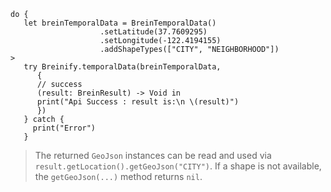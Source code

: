 >
```ios
do {
   let breinTemporalData = BreinTemporalData()
                    .setLatitude(37.7609295)
                    .setLongitude(-122.4194155)
                    .addShapeTypes(["CITY", "NEIGHBORHOOD"])
>
   try Breinify.temporalData(breinTemporalData,
      {
      // success
      (result: BreinResult) -> Void in
      print("Api Success : result is:\n \(result)")
      })
   } catch {
     print("Error")
   }
```

<blockquote class="lang-specific ios">
<p>The returned <code class="prettyprint">GeoJson</code> instances can be read and used via
<code class="prettyprint">result.getLocation().getGeoJson("CITY")</code>. If a shape is not
available, the <code class="prettyprint">getGeoJson(...)</code> method returns 
<code class="prettyprint">nil</code>.</p>
</blockquote>
